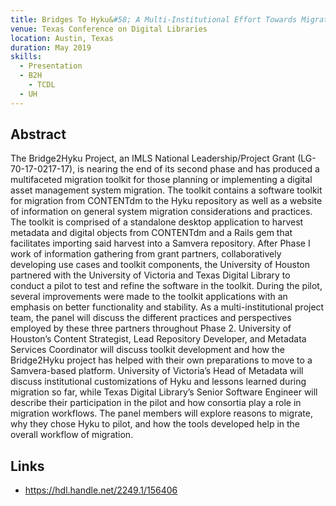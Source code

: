 ```yaml
---
title: Bridges To Hyku&#58; A Multi-Institutional Effort Towards Migration Tooling
venue: Texas Conference on Digital Libraries
location: Austin, Texas
duration: May 2019
skills:
  - Presentation
  - B2H
	- TCDL
  - UH
---
```


Abstract
-------

The Bridge2Hyku Project, an IMLS National Leadership/Project Grant (LG-70-17-0217-17), is nearing the end of its second phase and has produced a multifaceted migration toolkit for those planning or implementing a digital asset management system migration. The toolkit contains a software toolkit for migration from CONTENTdm to the Hyku repository as well as a website of information on general system migration considerations and practices. The toolkit is comprised of a standalone desktop application to harvest metadata and digital objects from CONTENTdm and a Rails gem that facilitates importing said harvest into a Samvera repository. After Phase I work of information gathering from grant partners, collaboratively developing use cases and toolkit components, the University of Houston partnered with the University of Victoria and Texas Digital Library to conduct a pilot to test and refine the software in the toolkit. During the pilot, several improvements were made to the toolkit applications with an emphasis on better functionality and stability. As a multi-institutional project team, the panel will discuss the different practices and perspectives employed by these three partners throughout Phase 2. University of Houston’s Content Strategist, Lead Repository Developer, and Metadata Services Coordinator will discuss toolkit development and how the Bridge2Hyku project has helped with their own preparations to move to a Samvera-based platform. University of Victoria’s Head of Metadata will discuss institutional customizations of Hyku and lessons learned during migration so far, while Texas Digital Library’s Senior Software Engineer will describe their participation in the pilot and how consortia play a role in migration workflows. The panel members will explore reasons to migrate, why they chose Hyku to pilot, and how the tools developed help in the overall workflow of migration.


Links
----------

* <https://hdl.handle.net/2249.1/156406>
